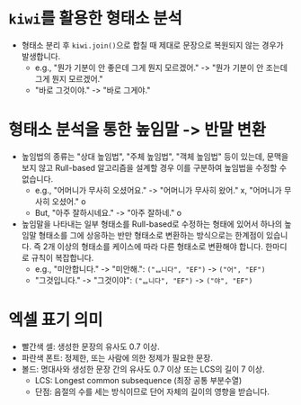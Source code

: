 # `kiwi`를 활용한 형태소 분석
- 형태소 분리 후 `kiwi.join()`으로 합칠 때 제대로 문장으로 복원되지 않는 경우가 발생합니다.
  - e.g., "뭔가 기분이 안 좋은데 그게 뭔지 모르겠어." -> "뭔가 기분이 안 조는데 그게 뭔지 모르겠어."
  - "바로 그것이야." -> "바로 그게야."
# 형태소 분석을 통한 높임말 -> 반말 변환
- 높임법의 종류는 "상대 높임법", "주체 높임법", "객체 높임법" 등이 있는데, 문맥을 보지 않고 Rull-based 알고리즘을 설계할 경우 이를 구분하여 높임법을 수정할 수 없습니다.
  - e.g., "어머니가 무사히 오셨어요." -> "어머니가 무사히 왔어." x, "어머니가 무사히 오셨어." o
  - But, "아주 잘하시네요." -> "아주 잘하네." o
- 높임말을 나타내는 일부 형태소를 Rull-based로 수정하는 형태에 있어서 하나의 높임말 형태소를 그에 상응하는 반만 형태소로 변환하는 방식으로는 한계점이 있습니다. 즉 2개 이상의 형태소를 케이스에 따라 다른 형태소로 변환해야 합니다. 한마디로 규칙이 복잡합니다.
  - e.g., "미안합니다." -> "미안해.": `("ᆸ니다", "EF")` -> `("어", "EF")`
  - "그것입니다." -> "그것이야": `("ᆸ니다", "EF")` -> `("야", "EF")`

# 엑셀 표기 의미
- 빨간색 셀: 생성한 문장의 유사도 0.7 이상.
- 파란색 폰트: 정제한, 또는 사람에 의한 정제가 필요한 문장.
- 볼드: 명대사와 생성한 문장 간의 유사도 0.7 이상 또는 LCS의 길이 7 이상.
    - LCS: Longest common subsequence (최장 공통 부분수열)
    - 단점: 음절의 수를 세는 방식이므로 단어 자체의 길이의 영향을 받습니다.